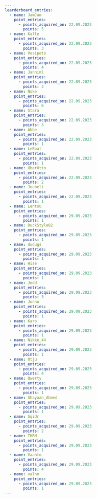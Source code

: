 ```yaml
---
learderboard_entries:
  - name: JamJam
    point_entries:
      - points_acquired_on: 22.09.2023
        points: 5
  - name: Kalle
    point_entries:
      - points_acquired_on: 22.09.2023
        points: 3
  - name: Vesipeto
    point_entries:
      - points_acquired_on: 22.09.2023
        points: 4
  - name: Janniml
    point_entries:
      - points_acquired_on: 22.09.2023
        points: 3
  - name: Noke
    point_entries:
      - points_acquired_on: 22.09.2023
        points: 6
  - name: Stara
    point_entries:
      - points_acquired_on: 22.09.2023
        points: 3
  - name: Abbe
    point_entries:
      - points_acquired_on: 22.09.2023
        points: 1
  - name: LeBoat
    point_entries:
      - points_acquired_on: 22.09.2023
        points: 1
  - name: UberOtto
    point_entries:
      - points_acquired_on: 22.09.2023
        points: 2
  - name: Juubeli
    point_entries:
      - points_acquired_on: 22.09.2023
        points: 1
  - name: Lentsu
    point_entries:
      - points_acquired_on: 29.09.2023
        points: 1
  - name: DuckStyle02
    point_entries:
      - points_acquired_on: 29.09.2023
        points: 1
  - name: dudugs
    point_entries:
      - points_acquired_on: 29.09.2023
        points: 1
  - name: Hise
    point_entries:
      - points_acquired_on: 29.09.2023
        points: 1
  - name: Jedd
    point_entries:
      - points_acquired_on: 29.09.2023
        points: 3
  - name: Junnu
    point_entries:
      - points_acquired_on: 29.09.2023
        points: 1
  - name: Karo
    point_entries:
      - points_acquired_on: 29.09.2023
        points: 1
  - name: Nikke_44
    point_entries:
      - points_acquired_on: 29.09.2023
        points: 1
  - name: Otju
    point_entries:
      - points_acquired_on: 29.09.2023
        points: 4
  - name: Qwerty
    point_entries:
      - points_acquired_on: 29.09.2023
        points: 1
  - name: Shayaan_Ahmed
    point_entries:
      - points_acquired_on: 29.09.2023
        points: 1
  - name: Sqidr
    point_entries:
      - points_acquired_on: 29.09.2023
        points: 2
  - name: THRN
    point_entries:
      - points_acquired_on: 29.09.2023
        points: 1
  - name: Vaahto
    point_entries:
      - points_acquired_on: 29.09.2023
        points: 4
  - name: valno
    point_entries:
      - points_acquired_on: 29.09.2023
        points: 1
---
```

